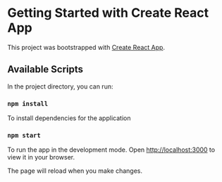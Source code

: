 # Getting Started with Create React App

This project was bootstrapped with [Create React App](https://github.com/facebook/create-react-app).

## Available Scripts

In the project directory, you can run:

### `npm install`
To install dependencies for the application

### `npm start`

To run the app in the development mode.
Open [http://localhost:3000](http://localhost:3000) to view it in your browser.

The page will reload when you make changes.

 
